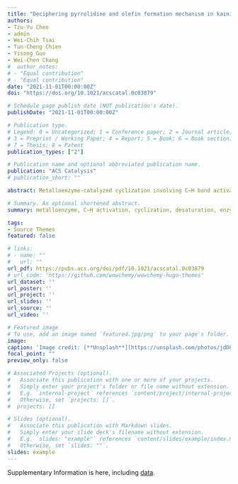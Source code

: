 ```yaml
---
title: "Deciphering pyrrolidine and olefin formation mechanism in kainic acid biosynthesis"
authors:
- Tzu-Yu Chen
- admin 
- Wei-Chih Tsai
- Tun-Cheng Chien
- Yisong Guo
- Wei-Chen Chang
#  author_notes:
# - "Equal contribution"
# - "Equal contribution"
date: "2021-11-01T00:00:00Z"
doi: "https://doi.org/10.1021/acscatal.0c03879"

# Schedule page publish date (NOT publication's date).
publishDate: "2021-11-01T00:00:00Z"

# Publication type.
# Legend: 0 = Uncategorized; 1 = Conference paper; 2 = Journal article;
# 3 = Preprint / Working Paper; 4 = Report; 5 = Book; 6 = Book section;
# 7 = Thesis; 8 = Patent
publication_types: ["2"]

# Publication name and optional abbreviated publication name.
publication: "ACS Catalysis"
# publication_short: ""

abstract: Metalloenzyme-catalyzed cyclization involving C–H bond activation is a powerful strategy to construct molecular complexity found in natural product biosynthesis. In the isodomoic acid and kainic acid biosynthetic pathways, mononuclear non-heme iron enzymes catalyze cyclization along with desaturation reactions that install the pyrrolidine and the olefin. Using complementary approaches, a plausible reaction pathway of kainic acid formation is established. Following H atom abstraction by an Fe(IV)-oxo species, the resulting radical interacts with the N-prenyl group to promote pyrrolidine installation. The reaction then undergoes a carbocation-triggered desaturation to construct kainic acid.

# Summary. An optional shortened abstract.
summary: metalloenzyme, C−H activation, cyclization, desaturation, enzyme mechanism

tags:
- Source Themes  
featured: false

# links:
# - name: ""
#   url: ""
url_pdf: https://pubs.acs.org/doi/pdf/10.1021/acscatal.0c03879
# url_code: 'https://github.com/wowchemy/wowchemy-hugo-themes'
url_dataset: ''
url_poster: ''
url_project: ''
url_slides: ''
url_source: ''
url_video: ''

# Featured image
# To use, add an image named `featured.jpg/png` to your page's folder.
image:
caption: 'Image credit: [**Unsplash**](https://unsplash.com/photos/jdD8gXaTZsc)'
focal_point: ""
preview_only: false

# Associated Projects (optional).
#   Associate this publication with one or more of your projects.
#   Simply enter your project's folder or file name without extension.
#   E.g. `internal-project` references `content/project/internal-project/index.md`.
#   Otherwise, set `projects: []`.
#  projects: []

# Slides (optional).
#   Associate this publication with Markdown slides.
#   Simply enter your slide deck's filename without extension.
#   E.g. `slides: "example"` references `content/slides/example/index.md`.
#   Otherwise, set `slides: ""`.
slides: example
---
```


Supplementary Information is here, including [data](https://pubs.acs.org/doi/suppl/10.1021/acscatal.0c03879/suppl_file/cs0c03879_si_001.pdf).
